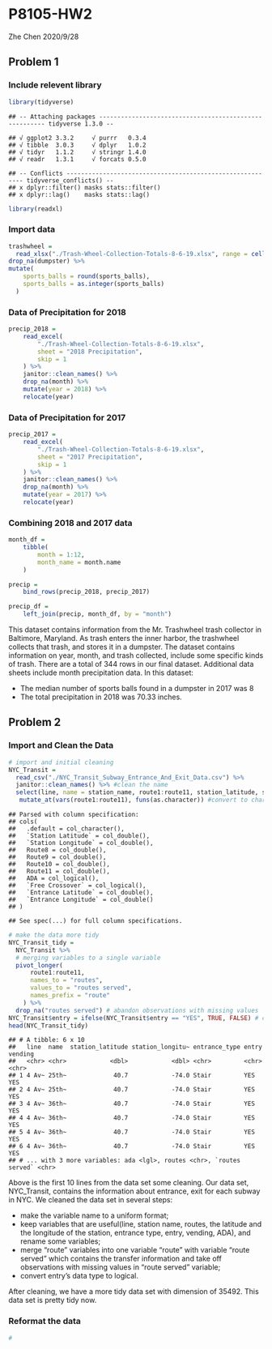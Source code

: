 P8105-HW2
================
Zhe Chen
2020/9/28

## Problem 1

### Include relevent library

``` r
library(tidyverse)
```

    ## -- Attaching packages ------------------------------------------------------- tidyverse 1.3.0 --

    ## √ ggplot2 3.3.2     √ purrr   0.3.4
    ## √ tibble  3.0.3     √ dplyr   1.0.2
    ## √ tidyr   1.1.2     √ stringr 1.4.0
    ## √ readr   1.3.1     √ forcats 0.5.0

    ## -- Conflicts ---------------------------------------------------------- tidyverse_conflicts() --
    ## x dplyr::filter() masks stats::filter()
    ## x dplyr::lag()    masks stats::lag()

``` r
library(readxl)
```

### Import data

``` r
trashwheel =
  read_xlsx("./Trash-Wheel-Collection-Totals-8-6-19.xlsx", range = cell_cols("A:N")) %>% janitor::clean_names() %>%
drop_na(dumpster) %>%
mutate(
    sports_balls = round(sports_balls),
    sports_balls = as.integer(sports_balls)
  )
```

### Data of Precipitation for 2018

``` r
precip_2018 = 
    read_excel(
        "./Trash-Wheel-Collection-Totals-8-6-19.xlsx",
        sheet = "2018 Precipitation",
        skip = 1
    ) %>% 
    janitor::clean_names() %>% 
    drop_na(month) %>% 
    mutate(year = 2018) %>% 
    relocate(year)
```

### Data of Precipitation for 2017

``` r
precip_2017 = 
    read_excel(
        "./Trash-Wheel-Collection-Totals-8-6-19.xlsx",
        sheet = "2017 Precipitation",
        skip = 1
    ) %>% 
    janitor::clean_names() %>% 
    drop_na(month) %>% 
    mutate(year = 2017) %>% 
    relocate(year)
```

### Combining 2018 and 2017 data

``` r
month_df = 
    tibble(
        month = 1:12,
        month_name = month.name
    )

precip = 
    bind_rows(precip_2018, precip_2017)

precip_df =
    left_join(precip, month_df, by = "month")
```

This dataset contains information from the Mr. Trashwheel trash
collector in Baltimore, Maryland. As trash enters the inner harbor, the
trashwheel collects that trash, and stores it in a dumpster. The dataset
contains information on year, month, and trash collected, include some
specific kinds of trash. There are a total of 344 rows in our final
dataset. Additional data sheets include month precipitation data. In
this dataset:

  - The median number of sports balls found in a dumpster in 2017 was 8
  - The total precipitation in 2018 was 70.33 inches.

## Problem 2

### Import and Clean the Data

``` r
# import and initial cleaning
NYC_Transit =
  read_csv("./NYC_Transit_Subway_Entrance_And_Exit_Data.csv") %>% 
  janitor::clean_names() %>% #clean the name
  select(line, name = station_name, route1:route11, station_latitude, station_longitude, entrance_type , entry, vending, ada) %>% #select meaningful variables
   mutate_at(vars(route1:route11), funs(as.character)) #convert to character for further cleaning
```

    ## Parsed with column specification:
    ## cols(
    ##   .default = col_character(),
    ##   `Station Latitude` = col_double(),
    ##   `Station Longitude` = col_double(),
    ##   Route8 = col_double(),
    ##   Route9 = col_double(),
    ##   Route10 = col_double(),
    ##   Route11 = col_double(),
    ##   ADA = col_logical(),
    ##   `Free Crossover` = col_logical(),
    ##   `Entrance Latitude` = col_double(),
    ##   `Entrance Longitude` = col_double()
    ## )

    ## See spec(...) for full column specifications.

``` r
# make the data more tidy
NYC_Transit_tidy = 
  NYC_Transit %>%
  # merging variables to a single variable
  pivot_longer( 
      route1:route11,
      names_to = "routes",
      values_to = "routes served",
      names_prefix = "route"
    ) %>%
  drop_na("routes served") # abandon observations with missing values
NYC_Transit$entry = ifelse(NYC_Transit$entry == "YES", TRUE, FALSE) # convert entry to logical type
head(NYC_Transit_tidy) 
```

    ## # A tibble: 6 x 10
    ##   line  name  station_latitude station_longitu~ entrance_type entry vending
    ##   <chr> <chr>            <dbl>            <dbl> <chr>         <chr> <chr>  
    ## 1 4 Av~ 25th~             40.7            -74.0 Stair         YES   YES    
    ## 2 4 Av~ 25th~             40.7            -74.0 Stair         YES   YES    
    ## 3 4 Av~ 36th~             40.7            -74.0 Stair         YES   YES    
    ## 4 4 Av~ 36th~             40.7            -74.0 Stair         YES   YES    
    ## 5 4 Av~ 36th~             40.7            -74.0 Stair         YES   YES    
    ## 6 4 Av~ 36th~             40.7            -74.0 Stair         YES   YES    
    ## # ... with 3 more variables: ada <lgl>, routes <chr>, `routes served` <chr>

Above is the first 10 lines from the data set some cleaning. Our data
set, NYC\_Transit, contains the information about entrance, exit for
each subway in NYC. We cleaned the data set in several steps:

  - make the variable name to a uniform format;
  - keep variables that are useful(line, station name, routes, the
    latitude and the longitude of the station, entrance type, entry,
    vending, ADA), and rename some variables;
  - merge “route” variables into one variable “route” with variable
    “route served” which contains the transfer information and take
    off observations with missing values in “route served” variable;
  - convert entry’s data type to logical.

After cleaning, we have a more tidy data set with dimension of 35492.
This data set is pretty tidy now.

### Reformat the data

``` r
#
```
